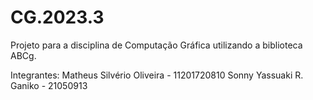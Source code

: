 # CG.2023.3

Projeto para a disciplina de Computação Gráfica utilizando a biblioteca ABCg.

Integrantes:
Matheus Silvério Oliveira - 11201720810
Sonny Yassuaki R. Ganiko - 21050913
